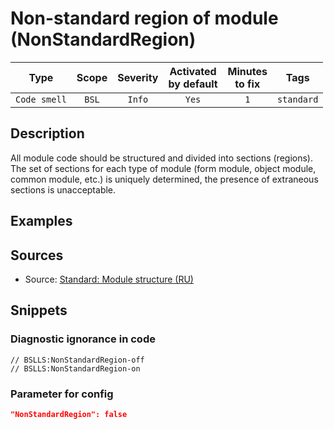 # Non-standard region of module (NonStandardRegion)

|     Type     | Scope | Severity |    Activated<br>by default    |    Minutes<br>to fix    |    Tags    |
|:------------:|:-----:|:--------:|:-----------------------------:|:-----------------------:|:----------:|
| `Code smell` | `BSL` |  `Info`  |             `Yes`             |           `1`           | `standard` |

<!-- Блоки выше заполняются автоматически, не трогать -->
## Description
<!-- Описание диагностики заполняется вручную. Необходимо понятным языком описать смысл и схему работу -->

All module code should be structured and divided into sections (regions).   
The set of sections for each type of module (form module, object module, common module, etc.) is uniquely determined, the presence of extraneous sections is unacceptable.

## Examples
<!-- В данном разделе приводятся примеры, на которые диагностика срабатывает, а также можно привести пример, как можно исправить ситуацию -->

## Sources
<!-- Необходимо указывать ссылки на все источники, из которых почерпнута информация для создания диагностики -->


* Source: [Standard: Module structure (RU)](https://its.1c.ru/db/v8std#content:455:hdoc)

## Snippets

<!-- Блоки ниже заполняются автоматически, не трогать -->
### Diagnostic ignorance in code

```bsl
// BSLLS:NonStandardRegion-off
// BSLLS:NonStandardRegion-on
```

### Parameter for config

```json
"NonStandardRegion": false
```
